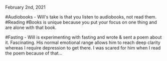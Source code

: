 February 2nd, 2021

#Audiobooks - Will's take is that you listen to audiobooks, not read them. #Reading #Books is unique because you put your focus on one thing and are alone with that book. 

#Fasting - Will is experimenting with fasting and wrote & sent a poem about it. Fascinating. His normal emotional range allows him to reach deep clarity whereas I require depression to get there. I was scared for him when I read the poem because of that... 